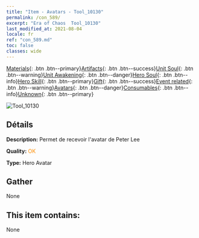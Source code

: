```yaml
---
title: "Item - Avatars - Tool_10130"
permalink: /con_589/
excerpt: "Era of Chaos  Tool_10130"
last_modified_at: 2021-08-04
locale: fr
ref: "con_589.md"
toc: false
classes: wide
---
```

 [Materials](/ItemsFR/){: .btn .btn--primary}[Artifacts](/ItemsFR/Artifacts/){: .btn .btn--success}[Unit Soul](/ItemsFR/UnitSoul/){: .btn .btn--warning}[Unit Awakening](/ItemsFR/UnitAwakening/){: .btn .btn--danger}[Hero Soul](/ItemsFR/HeroSoul/){: .btn .btn--info}[Hero Skill](/ItemsFR/HeroSkill/){: .btn .btn--primary}[Gift](/ItemsFR/Gift/){: .btn .btn--success}[Event related](/ItemsFR/Events/){: .btn .btn--warning}[Avatars](/ItemsFR/Avatars/){: .btn .btn--danger}[Consumables](/ItemsFR/Consumables/){: .btn .btn--info}[Unknown](/ItemsFR/Unknown/){: .btn .btn--primary}

 ![Tool_10130](/images/h/h_PeterLee.jpg)

## Détails
 **Description:** Permet de recevoir l'avatar de Peter Lee

 **Quality:** <span style="color: #FF8C00">OK</span>

 **Type:** Hero Avatar

## Gather

  None

## This item contains:

  None

